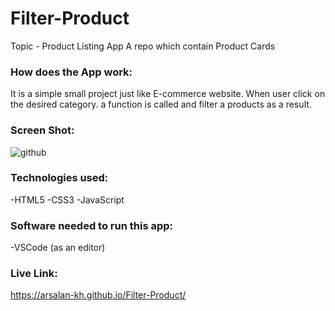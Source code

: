 # Filter-Product
Topic - Product Listing App A repo which contain Product Cards


### How does the App work: 
It is a simple small project just like E-commerce website. When user click on the desired category. a function is called 
and filter a products as a result.
### Screen Shot:
![github](https://user-images.githubusercontent.com/64386208/126040781-93a0c77a-e0d9-41b1-be71-52080476f188.PNG)

### Technologies used:
-HTML5 
-CSS3 
-JavaScript

### Software needed to run this app:
-VSCode (as an editor)

### Live Link:
https://arsalan-kh.github.io/Filter-Product/
